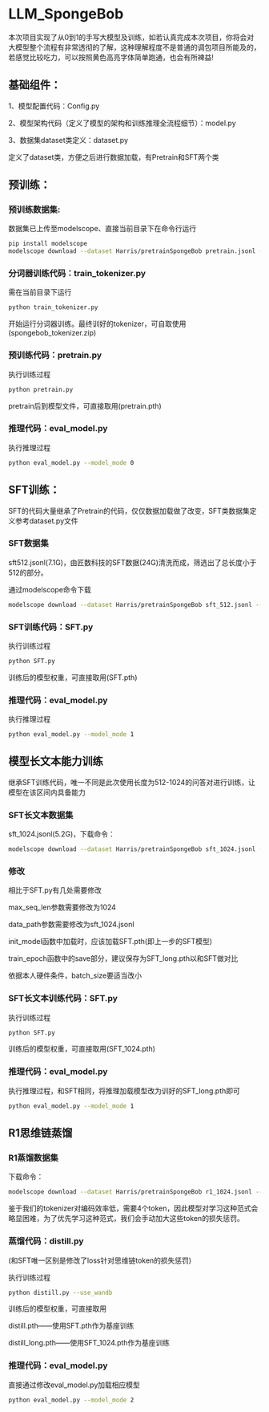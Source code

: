 # LLM_SpongeBob
本次项目实现了从0到1的手写大模型及训练，如若认真完成本次项目，你将会对大模型整个流程有非常透彻的了解，这种理解程度不是普通的调包项目所能及的，若感觉比较吃力，可以按照黄色高亮字体简单跑通，也会有所裨益!

## 基础组件：

1、模型配置代码：Config.py

2、模型架构代码（定义了模型的架构和训练推理全流程细节）：model.py

3、数据集dataset类定义：dataset.py

定义了dataset类，方便之后进行数据加载，有Pretrain和SFT两个类

## 预训练：

### 预训练数据集:
数据集已上传至modelscope、直接当前目录下在命令行运行

```bash
pip install modelscope
modelscope download --dataset Harris/pretrainSpongeBob pretrain.jsonl --local_dir ./
```

### 分词器训练代码：train_tokenizer.py 

需在当前目录下运行

```bash
python train_tokenizer.py 
```

开始运行分词器训练。最终训好的tokenizer，可自取使用(spongebob_tokenizer.zip)

### 预训练代码：pretrain.py

执行训练过程

```bash
python pretrain.py 
```
pretrain后到模型文件，可直接取用(pretrain.pth)

### 推理代码：eval_model.py

执行推理过程

```bash
python eval_model.py --model_mode 0
```

## SFT训练：
SFT的代码大量继承了Pretrain的代码，仅仅数据加载做了改变，SFT类数据集定义参考dataset.py文件

### SFT数据集
sft512.jsonl(7.1G)，由匠数科技的SFT数据(24G)清洗而成，筛选出了总长度小于512的部分。

通过modelscope命令下载
```bash
modelscope download --dataset Harris/pretrainSpongeBob sft_512.jsonl --local_dir ./
```

### SFT训练代码：SFT.py

执行训练过程

```bash
python SFT.py 
```
训练后的模型权重，可直接取用(SFT.pth)

### 推理代码：eval_model.py

执行推理过程

```bash
python eval_model.py --model_mode 1
```

## 模型长文本能力训练

继承SFT训练代码，唯一不同是此次使用长度为512-1024的问答对进行训练，让模型在该区间内具备能力

### SFT长文本数据集
sft_1024.jsonl(5.2G)，下载命令：
```bash
modelscope download --dataset Harris/pretrainSpongeBob sft_1024.jsonl --local_dir ./
```
### 修改
相比于SFT.py有几处需要修改

max_seq_len参数需要修改为1024

data_path参数需要修改为sft_1024.jsonl

init_model函数中加载时，应该加载SFT.pth(即上一步的SFT模型)

train_epoch函数中的save部分，建议保存为SFT_long.pth以和SFT做对比

依据本人硬件条件，batch_size要适当改小

### SFT长文本训练代码：SFT.py
执行训练过程

```bash
python SFT.py 
```
训练后的模型权重，可直接取用(SFT_1024.pth)

### 推理代码：eval_model.py

执行推理过程，和SFT相同，将推理加载模型改为训好的SFT_long.pth即可

```bash
python eval_model.py --model_mode 1
```

## R1思维链蒸馏

### R1蒸馏数据集
下载命令：
```bash
modelscope download --dataset Harris/pretrainSpongeBob r1_1024.jsonl --local_dir ./
```
鉴于我们的tokenizer对<think></think>编码效率低，需要4个token，因此模型对学习这种范式会略显困难，为了优先学习这种范式，我们会手动加大这些token的损失惩罚。

### 蒸馏代码：distill.py

(和SFT唯一区别是修改了loss针对思维链token的损失惩罚)

执行训练过程

```bash
python distill.py --use_wandb
```
训练后的模型权重，可直接取用

distill.pth——使用SFT.pth作为基座训练

distill_long.pth——使用SFT_1024.pth作为基座训练

### 推理代码：eval_model.py

直接通过修改eval_model.py加载相应模型

```bash
python eval_model.py --model_mode 2
```

